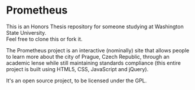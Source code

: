 Prometheus
==========

This is an Honors Thesis repository for someone studying at Washington State University.  
Feel free to clone this or fork it.

The Prometheus project is an interactive (nominally) site that allows people to learn more about the city of 
Prague, Czech Republic, through an academic lense while still maintaining standards compliance (this entire 
project is built using HTML5, CSS, JavaScript and jQuery).  

It's an open source project, to be licensed under the GPL.
